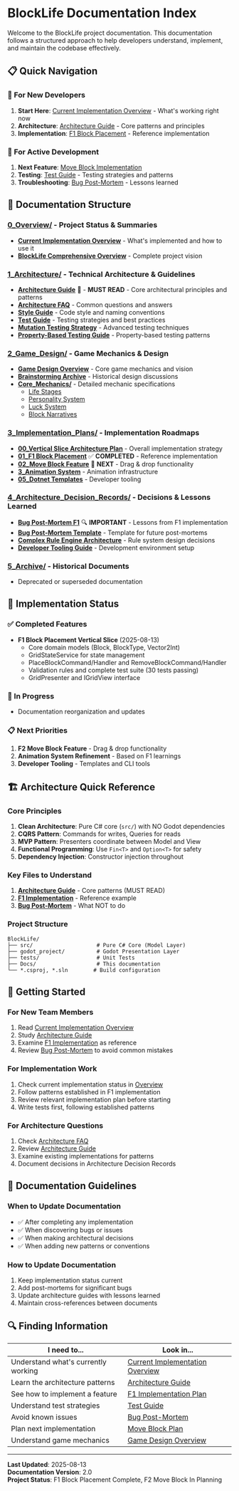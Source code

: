 # BlockLife Documentation Index

Welcome to the BlockLife project documentation. This documentation follows a structured approach to help developers understand, implement, and maintain the codebase effectively.

## 📋 Quick Navigation

### 🎯 For New Developers
1. **Start Here**: [Current Implementation Overview](0_Overview/Current_Implementation_Overview.md) - What's working right now
2. **Architecture**: [Architecture Guide](1_Architecture/Architecture_Guide.md) - Core patterns and principles
3. **Implementation**: [F1 Block Placement](_F1_Block_Placement_Implementation_Plan.md) - Reference implementation

### 🚀 For Active Development
1. **Next Feature**: [Move Block Implementation](_Move_Block_Feature_Implementation_Plan.md)
2. **Testing**: [Test Guide](1_Architecture/Test_Guide.md) - Testing strategies and patterns
3. **Troubleshooting**: [Bug Post-Mortem](4_Architecture_Decision_Records/Bug_Post_Mortem_F1_Implementation.md) - Lessons learned

## 📁 Documentation Structure

### [0_Overview/](0_Overview/) - Project Status & Summaries
- **[Current Implementation Overview](0_Overview/Current_Implementation_Overview.md)** - What's implemented and how to use it
- **[BlockLife Comprehensive Overview](0_Overview/BlockLife_Comprehensive_Overview.md)** - Complete project vision

### [1_Architecture/](1_Architecture/) - Technical Architecture & Guidelines
- **[Architecture Guide](1_Architecture/Architecture_Guide.md)** 📘 - **MUST READ** - Core architectural principles and patterns
- **[Architecture FAQ](1_Architecture/Architecture_FAQ.md)** - Common questions and answers
- **[Style Guide](1_Architecture/Style_Guide.md)** - Code style and naming conventions
- **[Test Guide](1_Architecture/Test_Guide.md)** - Testing strategies and best practices
- **[Mutation Testing Strategy](1_Architecture/Mutation_Testing_Strategy.md)** - Advanced testing techniques
- **[Property-Based Testing Guide](1_Architecture/Property_Based_Testing_Guide.md)** - Property-based testing patterns

### [2_Game_Design/](2_Game_Design/) - Game Mechanics & Design
- **[Game Design Overview](2_Game_Design/Game_Design_Overview.md)** - Core game mechanics and vision
- **[Brainstorming Archive](2_Game_Design/Brainstorming_Archive.md)** - Historical design discussions
- **[Core_Mechanics/](2_Game_Design/Core_Mechanics/)** - Detailed mechanic specifications
  - [Life Stages](2_Game_Design/Core_Mechanics/Life_Stages_Design.md)
  - [Personality System](2_Game_Design/Core_Mechanics/Personality_System_Design.md)
  - [Luck System](2_Game_Design/Core_Mechanics/Luck_System_Design.md)
  - [Block Narratives](2_Game_Design/Core_Mechanics/Block_Narratives_Design.md)

### [3_Implementation_Plans/](3_Implementation_Plans/) - Implementation Roadmaps
- **[00_Vertical Slice Architecture Plan](_Vertical_Slice_Architecture_Plan.md)** - Overall implementation strategy
- **[01_F1 Block Placement](_F1_Block_Placement_Implementation_Plan.md)** ✅ **COMPLETED** - Reference implementation
- **[02_Move Block Feature](_Move_Block_Feature_Implementation_Plan.md)** 🚧 **NEXT** - Drag & drop functionality
- **[3_Animation System](3_Implementation_Plans/3_Animation_System_Implementation_Plan.md)** - Animation infrastructure
- **[05_Dotnet Templates](_Dotnet_New_Templates_Implementation_Plan.md)** - Developer tooling

### [4_Architecture_Decision_Records/](4_Architecture_Decision_Records/) - Decisions & Lessons Learned
- **[Bug Post-Mortem F1](4_Architecture_Decision_Records/Bug_Post_Mortem_F1_Implementation.md)** 🔍 **IMPORTANT** - Lessons from F1 implementation
- **[Bug Post-Mortem Template](4_Architecture_Decision_Records/Bug_Post_Mortem_Template.md)** - Template for future post-mortems
- **[Complex Rule Engine Architecture](4_Architecture_Decision_Records/Complex_Rule_Engine_Architecture.md)** - Rule system design decisions
- **[Developer Tooling Guide](4_Architecture_Decision_Records/Developer_Tooling_Guide.md)** - Development environment setup

### [5_Archive/](5_Archive/) - Historical Documents
- Deprecated or superseded documentation

## 🎯 Implementation Status

### ✅ Completed Features
- **F1 Block Placement Vertical Slice** (2025-08-13)
  - Core domain models (Block, BlockType, Vector2Int)
  - GridStateService for state management
  - PlaceBlockCommand/Handler and RemoveBlockCommand/Handler
  - Validation rules and complete test suite (30 tests passing)
  - GridPresenter and IGridView interface

### 🚧 In Progress
- Documentation reorganization and updates

### 📋 Next Priorities
1. **F2 Move Block Feature** - Drag & drop functionality
2. **Animation System Refinement** - Based on F1 learnings
3. **Developer Tooling** - Templates and CLI tools

## 🏗️ Architecture Quick Reference

### Core Principles
1. **Clean Architecture**: Pure C# core (`src/`) with NO Godot dependencies
2. **CQRS Pattern**: Commands for writes, Queries for reads
3. **MVP Pattern**: Presenters coordinate between Model and View
4. **Functional Programming**: Use `Fin<T>` and `Option<T>` for safety
5. **Dependency Injection**: Constructor injection throughout

### Key Files to Understand
1. **[Architecture Guide](1_Architecture/Architecture_Guide.md)** - Core patterns (MUST READ)
2. **[F1 Implementation](_F1_Block_Placement_Implementation_Plan.md)** - Reference example
3. **[Bug Post-Mortem](4_Architecture_Decision_Records/Bug_Post_Mortem_F1_Implementation.md)** - What NOT to do

### Project Structure
```
BlockLife/
├── src/                    # Pure C# Core (Model Layer)
├── godot_project/          # Godot Presentation Layer  
├── tests/                  # Unit Tests
├── Docs/                   # This documentation
└── *.csproj, *.sln        # Build configuration
```

## 🚀 Getting Started

### For New Team Members
1. Read [Current Implementation Overview](0_Overview/Current_Implementation_Overview.md)
2. Study [Architecture Guide](1_Architecture/Architecture_Guide.md)
3. Examine [F1 Implementation](_F1_Block_Placement_Implementation_Plan.md) as reference
4. Review [Bug Post-Mortem](4_Architecture_Decision_Records/Bug_Post_Mortem_F1_Implementation.md) to avoid common mistakes

### For Implementation Work
1. Check current implementation status in [Overview](0_Overview/Current_Implementation_Overview.md)
2. Follow patterns established in F1 implementation
3. Review relevant implementation plan before starting
4. Write tests first, following established patterns

### For Architecture Questions
1. Check [Architecture FAQ](1_Architecture/Architecture_FAQ.md)
2. Review [Architecture Guide](1_Architecture/Architecture_Guide.md)
3. Examine existing implementations for patterns
4. Document decisions in Architecture Decision Records

## 📝 Documentation Guidelines

### When to Update Documentation
- ✅ After completing any implementation
- ✅ When discovering bugs or issues  
- ✅ When making architectural decisions
- ✅ When adding new patterns or conventions

### How to Update Documentation
1. Keep implementation status current
2. Add post-mortems for significant bugs
3. Update architecture guides with lessons learned
4. Maintain cross-references between documents

## 🔍 Finding Information

| I need to... | Look in... |
|---------------|------------|
| Understand what's currently working | [Current Implementation Overview](0_Overview/Current_Implementation_Overview.md) |
| Learn the architecture patterns | [Architecture Guide](1_Architecture/Architecture_Guide.md) |
| See how to implement a feature | [F1 Implementation Plan](_F1_Block_Placement_Implementation_Plan.md) |
| Understand test strategies | [Test Guide](1_Architecture/Test_Guide.md) |
| Avoid known issues | [Bug Post-Mortem](4_Architecture_Decision_Records/Bug_Post_Mortem_F1_Implementation.md) |
| Plan next implementation | [Move Block Plan](_Move_Block_Feature_Implementation_Plan.md) |
| Understand game mechanics | [Game Design Overview](2_Game_Design/Game_Design_Overview.md) |

---

**Last Updated**: 2025-08-13  
**Documentation Version**: 2.0  
**Project Status**: F1 Block Placement Complete, F2 Move Block In Planning